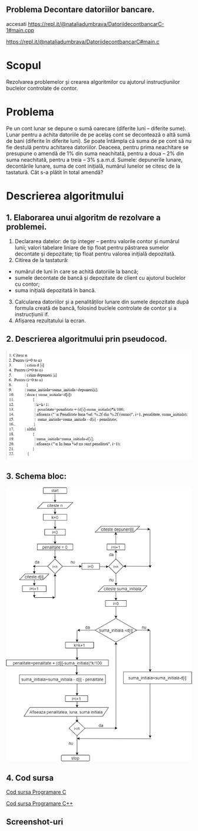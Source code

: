 ##  Problema Decontare datoriilor bancare. 
accesati https://repl.it/@nataliadumbrava/DatoriidecontbancarC-1#main.cpp

https://repl.it/@nataliadumbrava/DatoriidecontbancarC#main.c

# Scopul
Rezolvarea problemelor și crearea algoritmilor cu ajutorul instrucțiunilor buclelor controlate de contor.
# Problema
Pe un cont lunar se depune o sumă oarecare (diferite luni – diferite sume). Lunar pentru a achita datoriile de pe acelaș cont se decontează o altă sumă de bani
(diferite în diferite luni). Se poate întâmpla că suma de pe cont să nu fie destulă pentru achitarea datoriilor. Deaceea, pentru prima neachitare se presupune o amendă de 1% 
din suma neachitată, pentru a doua – 2% din suma neachitată, pentru a treia – 3% ș.a.m.d. Sumele: depunerile lunare, decontările lunare, suma de cont inițială,
numărul lunelor se citesc de la tastatură. Cât s-a plătit în total amendă?
# Descrierea algoritmului
## 1. Elaborarea unui algoritm de rezolvare a problemei.
1.	Declararea datelor: de tip integer – pentru valorile contor și numărul lunii; valori tabelare liniare de tip float pentru păstrarea sumelor decontate și depozitate; tip float pentru valorea inițială depozitată.
2.	Citirea de la tastatură: 
-	numărul de luni în care se achită datoriile la bancă; 
-	sumele decontate de bancă și depozitate de client cu ajutorul buclelor cu contor;
-	suma inițială depozitată în bancă.
3.	Calcularea datoriilor și a penalităților lunare  din sumele depozitate după formula creată de bancă, folosind buclele controlate de contor și a instrucțiunii if.
4.	Afișarea rezultatului  la ecran. 
## 2. Descrierea algoritmului prin pseudocod.
![GitHub Logo](/Pseudocodul%20algoritmului.png)
## 3. Schema bloc:
![GitHub Logo](/schema_bloc.png)
## 4. Cod sursa
  [Cod sursa Programare C](https://repl.it/@nataliadumbrava/DatoriidecontbancarC#main.c)
  
  [Cod sursa Programare C++](https://repl.it/@nataliadumbrava/DatoriidecontbancarC#main.c)
  
## Screenshot-uri
